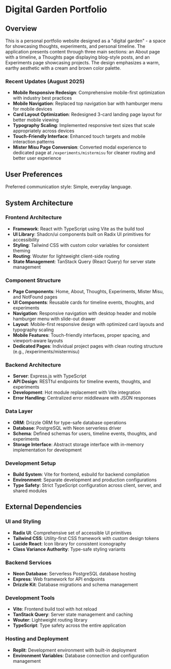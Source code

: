 # Digital Garden Portfolio

## Overview

This is a personal portfolio website designed as a "digital garden" - a space for showcasing thoughts, experiments, and personal timeline. The application presents content through three main sections: an About page with a timeline, a Thoughts page displaying blog-style posts, and an Experiments page showcasing projects. The design emphasizes a warm, earthy aesthetic with a cream and brown color palette.

### Recent Updates (August 2025)
- **Mobile Responsive Redesign**: Comprehensive mobile-first optimization with industry best practices
- **Mobile Navigation**: Replaced top navigation bar with hamburger menu for mobile devices
- **Card Layout Optimization**: Redesigned 3-card landing page layout for better mobile viewing
- **Typography Scaling**: Implemented responsive text sizes that scale appropriately across devices
- **Touch-Friendly Interface**: Enhanced touch targets and mobile interaction patterns
- **Mister Misu Page Conversion**: Converted modal experience to dedicated page at `/experiments/mistermisu` for cleaner routing and better user experience

## User Preferences

Preferred communication style: Simple, everyday language.

## System Architecture

### Frontend Architecture
- **Framework**: React with TypeScript using Vite as the build tool
- **UI Library**: Shadcn/ui components built on Radix UI primitives for accessibility
- **Styling**: Tailwind CSS with custom color variables for consistent theming
- **Routing**: Wouter for lightweight client-side routing
- **State Management**: TanStack Query (React Query) for server state management

### Component Structure
- **Page Components**: Home, About, Thoughts, Experiments, Mister Misu, and NotFound pages
- **UI Components**: Reusable cards for timeline events, thoughts, and experiments
- **Navigation**: Responsive navigation with desktop header and mobile hamburger menu with slide-out drawer
- **Layout**: Mobile-first responsive design with optimized card layouts and typography scaling
- **Mobile Features**: Touch-friendly interfaces, proper spacing, and viewport-aware layouts
- **Dedicated Pages**: Individual project pages with clean routing structure (e.g., /experiments/mistermisu)

### Backend Architecture
- **Server**: Express.js with TypeScript
- **API Design**: RESTful endpoints for timeline events, thoughts, and experiments
- **Development**: Hot module replacement with Vite integration
- **Error Handling**: Centralized error middleware with JSON responses

### Data Layer
- **ORM**: Drizzle ORM for type-safe database operations
- **Database**: PostgreSQL with Neon serverless driver
- **Schema**: Defined schemas for users, timeline events, thoughts, and experiments
- **Storage Interface**: Abstract storage interface with in-memory implementation for development

### Development Setup
- **Build System**: Vite for frontend, esbuild for backend compilation
- **Environment**: Separate development and production configurations
- **Type Safety**: Strict TypeScript configuration across client, server, and shared modules

## External Dependencies

### UI and Styling
- **Radix UI**: Comprehensive set of accessible UI primitives
- **Tailwind CSS**: Utility-first CSS framework with custom design tokens
- **Lucide React**: Icon library for consistent iconography
- **Class Variance Authority**: Type-safe styling variants

### Backend Services
- **Neon Database**: Serverless PostgreSQL database hosting
- **Express**: Web framework for API endpoints
- **Drizzle Kit**: Database migrations and schema management

### Development Tools
- **Vite**: Frontend build tool with hot reload
- **TanStack Query**: Server state management and caching
- **Wouter**: Lightweight routing library
- **TypeScript**: Type safety across the entire application

### Hosting and Deployment
- **Replit**: Development environment with built-in deployment
- **Environment Variables**: Database connection and configuration management